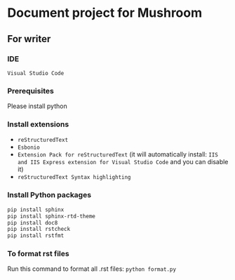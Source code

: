 # Document project for Mushroom

## For writer

### IDE

`Visual Studio Code`

### Prerequisites

Please install python

### Install extensions

* `reStructuredText`
* `Esbonio`
* `Extension Pack for reStructuredText` (it will automatically install: `IIS and IIS Express extension for Visual Studio Code` and you can disable it)
* `reStructuredText Syntax highlighting`

### Install Python packages

```bash
pip install sphinx
pip install sphinx-rtd-theme
pip install doc8
pip install rstcheck
pip install rstfmt
```

### To format rst files

Run this command to format all .rst files: `python format.py`
